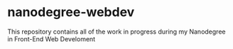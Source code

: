 # nanodegree-webdev
This repository contains all of the work in progress during my Nanodegree in Front-End Web Develoment
